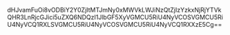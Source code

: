 dHJvamFuOi8vODBiY2Y0ZjItMTJmNy0xMWVkLWJiNzQtZjIzYzkxNjRjYTVkQHR3LnRjcGJici5uZXQ6NDQzI1JlbGF5XyVGMCU5RiU4NyVCOSVGMCU5RiU4NyVCQ1RXLSVGMCU5RiU4NyVCOSVGMCU5RiU4NyVCQ1RXXzE5Cg==